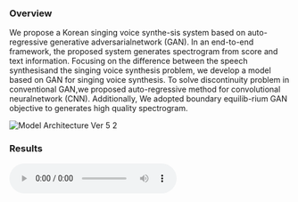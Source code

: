 ### Overview
We  propose  a  Korean  singing  voice  synthe-sis  system  based  on  auto-regressive  generative  adversarialnetwork (GAN). In an end-to-end framework, the proposed system generates spectrogram from score and text information. Focusing on the difference between the speech synthesisand the singing voice synthesis problem, we develop a model based on GAN for singing voice synthesis. To solve discontinuity problem in conventional GAN,we proposed auto-regressive method for convolutional neuralnetwork (CNN). Additionally, We adopted boundary equilib-rium GAN objective to generates high quality spectrogram.

![Model Architecture Ver 5 2](https://user-images.githubusercontent.com/15067112/67158656-dadab400-f375-11e9-8bfc-5bc57a45c28a.jpg)

### Results
<audio src="assets/audios/ground/alpha1_ground.mp3" controls preload></audio>